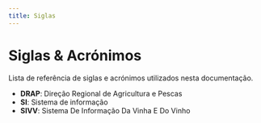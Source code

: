 ```yaml
---
title: Siglas
---
```


# Siglas & Acrónimos

Lista de referência de siglas e acrónimos utilizados nesta documentação.

+ **DRAP**: Direção Regional de Agricultura e Pescas
+ **SI**: Sistema de informação
+ **SIVV**: Sistema De Informação Da Vinha E Do Vinho
